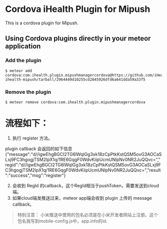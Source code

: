 # Cordova iHealth Plugin for Mipush

This is a cordova plugin for Mipush.

## Using Cordova plugins directly in your meteor application

### Add the plugin

    $ meteor add cordova:com.ihealth.plugin.mipushmanagercordova@https://github.com/iHealthLab/plugin-ihealth-mipush/tarball/2964449d10255cd2845926dfd6a641dda59a33f5


### Remove the plugin

    $ meteor remove cordova:com.ihealth.plugin.mipushmanagercordova
    
# 流程如下：

1.  执行 register 方法。

plugin callback 会返回的如下信息
{"message":"d\/\/igwEhgBGCI2TG6lWqlGg3xk18zCpPtkKstQSM5ovG3AOCaSLxj9FC3hgogjTSM2IpX1q\/1RE6GqgF0WdvKiipUcmUNlpNv0NR2JuQQvc=","regid":"d\/\/igwEhgBGCI2TG6lWqlGg3xk18zCpPtkKstQSM5ovG3AOCaSLxj9FC3hgogjTSM2IpX1q\/1RE6GqgF0WdvKiipUcmUNlpNv0NR2JuQQvc=","result":"success","msg":"register"}

2.  会收到 RegId 的callback，这个RegId相当于pushToken，需要发送到cloud端。
3.  如果cloud端发推送过来，meteor app端会收到 plugin 上传的 message callback。

> 特别注意：
小米推送中使用的包名必须是在小米开发者网站上注册。这个包名我写到mobile-config.js中，app.info的id.
    
